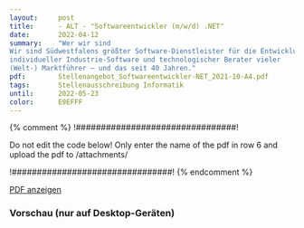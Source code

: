 ```yaml
---
layout:     post
title:      - ALT - "Softwareentwickler (m/w/d) .NET"
date:       2022-04-12
summary:    "Wer wir sind
Wir sind Südwestfalens größter Software-Dienstleister für die Entwicklung
individueller Industrie-Software und technologischer Berater vieler
(Welt-) Marktführer – und das seit 40 Jahren."
pdf:        Stellenangebot_Softwareentwickler-NET_2021-10-A4.pdf
tags:       Stellenausschreibung Informatik
until:		2022-05-23
color:      E9EFFF
---
```


{% comment %}
!################################!

Do not edit the code below! Only enter the name of the pdf in row 6 and upload the pdf to /attachments/

!################################!
{% endcomment %}

<a class="btn btn-primary" href="{{ site.url }}/attachments/{{page.pdf}}">PDF anzeigen</a>

<h3>Vorschau (nur auf Desktop-Geräten)</h3>
<div class="d-none d-sm-block">
    <object data="{{ site.url }}/attachments/{{page.pdf}}" width="100%" height="1010" type='application/pdf'>
    </object>
</div>
